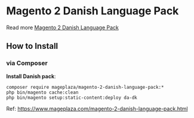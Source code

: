 # Magento 2 Danish Language Pack

Read more [Magento 2 Danish Language Pack](https://www.mageplaza.com/magento-2-danish-language-pack.html)

## How to Install


### via Composer

**Install Danish pack**:

```
composer require mageplaza/magento-2-danish-language-pack:*
php bin/magento cache:clean
php bin/magento setup:static-content:deploy da-dk

```


Ref: https://www.mageplaza.com/magento-2-danish-language-pack.html
